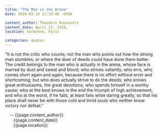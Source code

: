```yaml
---
title: "The Man in the Arena"
date: 2016-03-18 11:33:48 -0500

content_author: Theodore Roosevelt
content_date: April 23, 1910,
location: Sorbonne, Paris

categories: quotes
---
```


“It is not the critic who counts; not the man who points out how the
strong man stumbles, or where the doer of deeds could have done them
better. The credit belongs to the man who is actually in the arena,
whose face is marred by dust and sweat and blood; who strives valiantly;
who errs, who comes short again and again, because there is no effort
without error and shortcoming; but who does actually strive to do the 
deeds; who knows great enthusiasms, the great devotions; who spends 
himself in a worthy cause; who at the best knows in the end the triumph of
high achievement, and who at the worst, if he fails, at least fails while
daring greatly, so that his place shall never be with those cold and timid souls who neither know victory nor defeat.”


<span class="post-meta">
&nbsp;&nbsp;&nbsp;&nbsp;-- {{page.content_author}} <br>
&nbsp;&nbsp;&nbsp;&nbsp;&nbsp;&nbsp;&nbsp;{{page.content_date}} <br>
&nbsp;&nbsp;&nbsp;&nbsp;&nbsp;&nbsp;&nbsp;{{page.location}}
</span>
